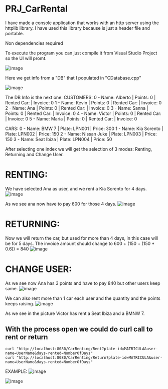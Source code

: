 # PRJ_CarRental

I have made a console application that works with an http server using the httplib library.
I have used this library because is just a header file and portable.

Non dependencies required

To execute the program you can just compile it from Visual Studio Project so the UI will promt.

![image](https://github.com/user-attachments/assets/9dbfbbdf-4ee2-40ad-a84d-678877e784ac)

Here we get info from a "DB" that I populated in "CDatabase.cpp"

![image](https://github.com/user-attachments/assets/fdf27295-ba70-492b-a1c1-0d719c08f492)

The DB Info is the next one:
CUSTOMERS:
0 - Name: Alberto | Points: 0 | Rented Car:  | Invoice: 0
1 - Name: Kevin | Points: 0 | Rented Car:  | Invoice: 0
2 - Name: Ana | Points: 0 | Rented Car:  | Invoice: 0
3 - Name: Sanna | Points: 0 | Rented Car:  | Invoice: 0
4 - Name: Victor | Points: 0 | Rented Car:  | Invoice: 0
5 - Name: Maria | Points: 0 | Rented Car:  | Invoice: 0

CARS:
0 - Name: BMW 7 | Plate: LPN001 | Price: 300
1 - Name: Kia Sorento | Plate: LPN002 | Price: 150
2 - Name: Nissan Juke | Plate: LPN003 | Price: 150
3 - Name: Seat Ibiza | Plate: LPN004 | Price: 50

After selecting one index we will get the selection of 3 modes: Renting, Returning and Change User.

# RENTING: #
We have selected Ana as user, and we rent a Kia Sorento for 4 days.
![image](https://github.com/user-attachments/assets/796d7e32-14f8-4da1-a2d5-92b871236d07)

As we see ana now have to pay 600 for those 4 days.
![image](https://github.com/user-attachments/assets/101e6153-5615-4ed5-912b-c454a49e0fcf)

# RETURNING: #
Now we will return the car, but used for more than 4 days, in this case will be for 5 days.
The invoice amount should change to 600 + (150 + (150 * 0.6)) = 840
![image](https://github.com/user-attachments/assets/44bf326c-8d14-435a-a1a2-1923bd9480f9)

# CHANGE USER: #
As we see now Ana has 3 points and have to pay 840 but other users keep same.
![image](https://github.com/user-attachments/assets/f3141cac-10f4-4caa-9dd9-7f96daec63f5)

We can also rent more than 1 car each user and the quantity and the points keeps raising.
![image](https://github.com/user-attachments/assets/27c1b73f-d94d-4ae5-8423-8f5a6c61e656)

As we see in the picture Victor has rent a Seat Ibiza and a BMNW 7.

<h2>With the process open we could do curl call to rent or return</h2>
<code>curl "http://localhost:8080/CarRenting/Rent?plate-id=MATRICULA&user-name=UserName&days-rented=NumberOfDays"
curl "http://localhost:8080/CarRenting/Return?plate-id=MATRICULA&user-name=UserName&days-rented=NumberOfDays"</code>

EXAMPLE:
![image](https://github.com/user-attachments/assets/01b0db99-a2a4-427f-a708-610a909ec253)

![image](https://github.com/user-attachments/assets/b137b7af-5788-4e28-a858-f5a5aae7e436)
